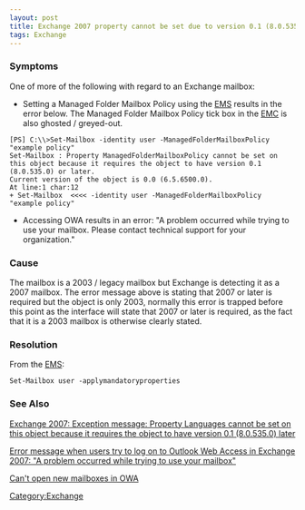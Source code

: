 ```yaml
---
layout: post 
title: Exchange 2007 property cannot be set due to version 0.1 (8.0.535.0) or later required
tags: Exchange
---
```


### Symptoms

One of more of the following with regard to an Exchange mailbox:

-   Setting a Managed Folder Mailbox Policy using the
    [EMS](http://www.microsoft.com/downloads/details.aspx?familyid=1dc0f61b-d30f-44a2-882e-12ddd4ee09d2&displaylang=en)
    results in the error below. The Managed Folder Mailbox Policy tick
    box in the
    [EMC](http://technet.microsoft.com/en-us/library/bb123762.aspx) is
    also ghosted / greyed-out.

<!-- -->

    [PS] C:\\>Set-Mailbox -identity user -ManagedFolderMailboxPolicy "example policy"
    Set-Mailbox : Property ManagedFolderMailboxPolicy cannot be set on this object because it requires the object to have version 0.1 (8.0.535.0) or later.
    Current version of the object is 0.0 (6.5.6500.0).
    At line:1 char:12
    + Set-Mailbox  <<<< -identity user -ManagedFolderMailboxPolicy "example policy"

-   Accessing OWA results in an error: \"A problem occurred while trying
    to use your mailbox. Please contact technical support for your
    organization.\"

### Cause

The mailbox is a 2003 / legacy mailbox but Exchange is detecting it as a
2007 mailbox. The error message above is stating that 2007 or later is
required but the object is only 2003, normally this error is trapped
before this point as the interface will state that 2007 or later is
required, as the fact that it is a 2003 mailbox is otherwise clearly
stated.

### Resolution

From the
[EMS](http://www.microsoft.com/downloads/details.aspx?familyid=1dc0f61b-d30f-44a2-882e-12ddd4ee09d2&displaylang=en):

    Set-Mailbox user -applymandatoryproperties

### See Also

[Exchange 2007: Exception message: Property Languages cannot be set on
this object because it requires the object to have version 0.1
(8.0.535.0)
later](http://msexchangetips.blogspot.com/2008/04/exchange-2007-exception-message.html)

[Error message when users try to log on to Outlook Web Access in
Exchange 2007: \"A problem occurred while trying to use your
mailbox\"](http://www.digitalsupporttech.com/mskb/941/941146_Error_message_when_users_try_to_log_on_to_Outlook_Web_Access_in_Exchange_2007___quot_A_problem_occurred_while_trying_to_use_your_mailbox_quot_.htm)

[Can\'t open new mailboxes in
OWA](http://episteme.arstechnica.com/eve/forums?a=tpc&s=50009562&f=12009443&m=362006418831&r=606003038831)

[Category:Exchange](Category:Exchange "wikilink")
